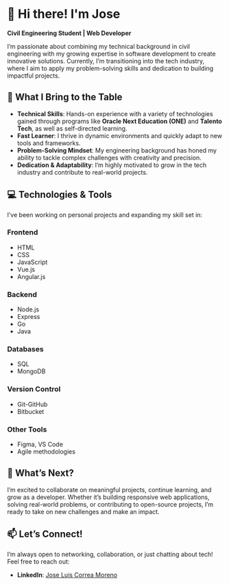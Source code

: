 # 👋 Hi there! I'm Jose  
**Civil Engineering Student | Web Developer**  

I’m passionate about combining my technical background in civil engineering with my growing expertise in software development to create innovative solutions. Currently, I’m transitioning into the tech industry, where I aim to apply my problem-solving skills and dedication to building impactful projects.  

## 🚀 What I Bring to the Table  
- **Technical Skills**: Hands-on experience with a variety of technologies gained through programs like **Oracle Next Education (ONE)** and **Talento Tech**, as well as self-directed learning.  
- **Fast Learner**: I thrive in dynamic environments and quickly adapt to new tools and frameworks.  
- **Problem-Solving Mindset**: My engineering background has honed my ability to tackle complex challenges with creativity and precision.  
- **Dedication & Adaptability**: I’m highly motivated to grow in the tech industry and contribute to real-world projects.  

## 💻 Technologies & Tools  
I’ve been working on personal projects and expanding my skill set in:  

### Frontend  
- HTML
- CSS
- JavaScript  
- Vue.js
- Angular.js  

### Backend  
- Node.js
- Express  
- Go
- Java  

### Databases  
- SQL
- MongoDB  

### Version Control  
- Git-GitHub
- Bitbucket  

### Other Tools  
- Figma, VS Code  
- Agile methodologies  

## 🌱 What’s Next?  
I’m excited to collaborate on meaningful projects, continue learning, and grow as a developer. Whether it’s building responsive web applications, solving real-world problems, or contributing to open-source projects, I’m ready to take on new challenges and make an impact.  

## 📫 Let’s Connect!  
I’m always open to networking, collaboration, or just chatting about tech! Feel free to reach out:  

- **LinkedIn**: [Jose Luis Correa Moreno](https://www.linkedin.com/in/jose-luis-correa-moreno/)  
